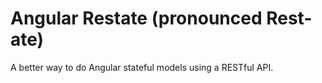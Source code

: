 Angular Restate (pronounced Rest-ate)
===============

A better way to do Angular stateful models using a RESTful API. 
